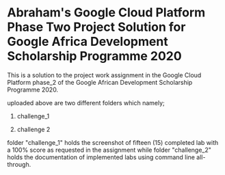 # Abraham's Google Cloud Platform Phase Two Project Solution for Google Africa Development Scholarship Programme 2020
This is a solution to the project work assignment in the Google Cloud Platform phase_2 of the Google African Development Scholarship Programme 2020.

uploaded above are two different folders which namely;

1)  challenge_1
  
2)  challenge 2

folder "challenge_1" holds the screenshot of fifteen (15) completed lab with a 100% score as requested in the assignment 
while folder "challenge_2" holds the documentation of implemented labs using command line all-through.

